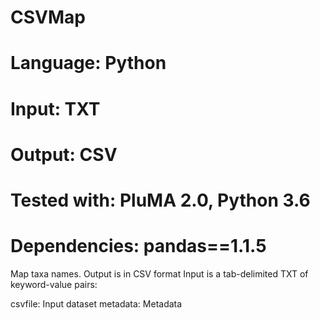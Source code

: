 # CSVMap
# Language: Python
# Input: TXT
# Output: CSV
# Tested with: PluMA 2.0, Python 3.6
# Dependencies: pandas==1.1.5

Map taxa names.  Output is in CSV format
Input is a tab-delimited TXT of keyword-value pairs:

csvfile: Input dataset
metadata: Metadata

